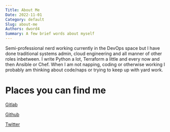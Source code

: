 ```yaml
---
Title: About Me
Date: 2022-11-01
Category: default
Slug: about-me
Authors: dword4
Summary: A few brief words about myself
---
```

Semi-professional nerd working currently in the DevOps space but I have done traditional systems admin, cloud engineering and all manner of other roles inbetween.
I write Python a lot, Terraform a little and every now and then Ansible or Chef.  When I am not napping, coding or otherwise working I probably am thinking about code/naps or trying 
to keep up with yard work.


# Places you can find me

[Gitlab](https://gitlab.com/dword4)

[Github](https://github.com/dword4)

[Twitter](https://twitter.com/dw0rd4)
